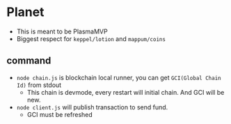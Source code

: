 # Planet
- This is meant to be PlasmaMVP
- Biggest respect for `keppel/lotion` and `mappum/coins`

## command
- `node chain.js` is blockchain local runner, you can get `GCI(Global Chain Id)` from stdout
  - This chain is devmode, every restart will initial chain. And GCI will be new.
- `node client.js` will publish transaction to send fund.
  - GCI must be refreshed